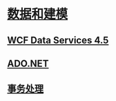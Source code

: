 # [数据和建模](index.md)
## [WCF Data Services 4.5](wcf/)
## [ADO.NET](adonet/)
## [事务处理](transactions/)
